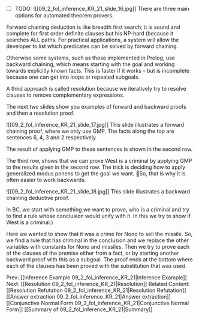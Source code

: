 ﻿- [ ] TODO:
![[09_2_fol_inference_KR_21_slide_16.jpg]]
There are three main options for automated theorem provers.

Forward chaining  deduction is like breadth first search; it is  sound and complete for first order definite clauses but his NP-hard (because it searches ALL paths. For practical applications, a system will allow the developer to list which predicates can be solved by forward chaining.

Otherwise some systems, such as those implemented in Prolog, use backward chaining, which means starting with the goal and working towards explicitly known facts.  This is faster if it works – but is incomplete because one can get into loops or repeated subgoals.

A third approach is called resolution because we iteratively try to resolve clauses  to remove complementary expressions.

The next two slides show you examples of forward and backward proofs and then a resolution proof.

![[09_2_fol_inference_KR_21_slide_17.jpg]]
This slide illustrates a forward chaining proof, where we only use GMP.
The facts along the top are sentences 6, 4, 3 and 2 respectively

The result of applying GMP to these sentences is shown in the second row.

The third row, shows that we can prove West is a criminal by applying GMP to the results given in the second row.  The trick is deciding how to apply generalized modus ponens to get the goal we want.
So, that is why it is often easier to work backwards.

![[09_2_fol_inference_KR_21_slide_18.jpg]]
This slide illustrates a backward chaining deductive proof.

In BC, we start with something we want to prove, who is a criminal and try to find a rule whose conclusion would unify with it.  In this we try to show if West is a criminal.)

Here we wanted to show that it was a crime for Nono to sell the missile. So, we find a rule that has criminal in the conclusion and we replace the other variables with constants for Nono and missiles.
Then we try to prove each of the clauses of the premise either from a fact, or by starting another backward proof with this as a subgoal.
The proof ends at the bottom where each of the clauses has been proved with the substitution that was used.



Prev: [[Inference Example 09_2_fol_inference_KR_21|Inference Example]]
Next: [[Resolution 09_2_fol_inference_KR_21|Resolution]]
Related Content:
[[Resolution Refutation 09_2_fol_inference_KR_21|Resolution Refutation]]
[[Answer extraction 09_2_fol_inference_KR_21|Answer extraction]]
[[Conjunctive Normal Form 09_2_fol_inference_KR_21|Conjunctive Normal Form]]
[[Summary of 09_2_fol_inference_KR_21|Summary]]